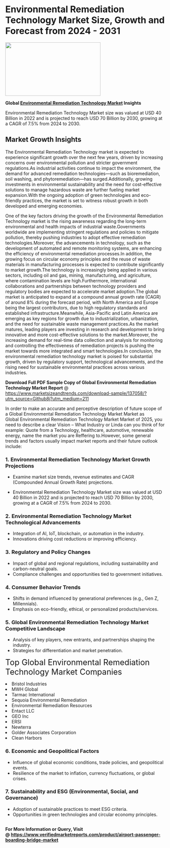 <H1>Environmental Remediation Technology Market Size, Growth and Forecast from 2024 - 2031</H1><img class="aligncenter size-medium wp-image-584254" src="https://thirdeyenews.in/wp-content/uploads/2024/09/Global-Market-Research-300x168.jpeg" alt="" width="300" height="168" /><p><strong>Global&nbsp;<a href="https://www.marketsizeandtrends.com/download-sample/137058/?utm_source=Github8j?utm_medium=211">Environmental Remediation Technology Market</a> Insights</strong></p><p>Environmental Remediation Technology Market size was valued at USD 40 Billion in 2022 and is projected to reach USD 70 Billion by 2030, growing at a CAGR of 7.5% from 2024 to 2030.</p><p><h2>Market Growth Insights</h2> <p>The Environmental Remediation Technology market is expected to experience significant growth over the next few years, driven by increasing concerns over environmental pollution and stricter government regulations.As industrial activities continue to impact the environment, the demand for advanced remediation technologies—such as bioremediation, soil washing, and phytoremediation—has surged.Additionally, growing investments in environmental sustainability and the need for cost-effective solutions to manage hazardous waste are further fueling market expansion.With the ongoing adoption of green technologies and eco-friendly practices, the market is set to witness robust growth in both developed and emerging economies.</p> <p>One of the key factors driving the growth of the Environmental Remediation Technology market is the rising awareness regarding the long-term environmental and health impacts of industrial waste.Governments worldwide are implementing stringent regulations and policies to mitigate pollution, thereby pushing industries to adopt effective remediation technologies.Moreover, the advancements in technology, such as the development of automated and remote monitoring systems, are enhancing the efficiency of environmental remediation processes.In addition, the growing focus on circular economy principles and the reuse of waste materials in manufacturing processes is expected to contribute significantly to market growth.The technology is increasingly being applied in various sectors, including oil and gas, mining, manufacturing, and agriculture, where contamination levels are high.Furthermore, international collaborations and partnerships between technology providers and regulatory bodies are expected to accelerate market adoption.The global market is anticipated to expand at a compound annual growth rate (CAGR) of around 8% during the forecast period, with North America and Europe being the largest contributors, due to high regulatory standards and established infrastructure.Meanwhile, Asia-Pacific and Latin America are emerging as key regions for growth due to industrialization, urbanization, and the need for sustainable waste management practices.As the market matures, leading players are investing in research and development to bring innovative and more cost-effective solutions to the market.Moreover, the increasing demand for real-time data collection and analysis for monitoring and controlling the effectiveness of remediation projects is pushing the market towards more integrated and smart technologies.In conclusion, the environmental remediation technology market is poised for substantial growth, driven by regulatory support, technological advancements, and the rising need for sustainable environmental practices across various industries.</p> <p><span class=""><strong>Download Full PDF Sample Copy of Global Environmental Remediation Technology Market Report</strong> @ <a href="https://www.marketsizeandtrends.com/download-sample/137058/?utm_source=Github8j?utm_medium=211" target="_blank">https://www.marketsizeandtrends.com/download-sample/137058/?utm_source=Github8j?utm_medium=211</a></span></p><p>In order to make an accurate and perceptive description of future scope of a Global&nbsp;Environmental Remediation Technology Market Market as Global&nbsp;Environmental Remediation Technology Market Market of 2025, you need to describe a clear Vision &ndash; What Industry or Linda can you think of for example: Quote from a Technology, healthcare, automotive, renewable energy, name the market you are Reffering to.However, some general trends and factors usually impact market reports and their future outlook include:</p><h3>1.&nbsp;<strong>Environmental Remediation Technology Market Growth Projections</strong></h3><ul><li>Examine market size trends, revenue estimates and CAGR (Compounded Annual Growth Rate) projections.</li><li><p>Environmental Remediation Technology Market size was valued at USD 40 Billion in 2022 and is projected to reach USD 70 Billion by 2030, growing at a CAGR of 7.5% from 2024 to 2030.</p></li></ul><h3>2.&nbsp;<strong>Environmental Remediation Technology Market Technological Advancements</strong></h3><ul><li>Integration of AI, IoT, blockchain, or automation in the industry.</li><li>Innovations driving cost reductions or improving efficiency.</li></ul><h3>3.&nbsp;<strong>Regulatory and Policy Changes</strong></h3><ul><li>Impact of global and regional regulations, including sustainability and carbon-neutral goals.</li><li>Compliance challenges and opportunities tied to government initiatives.</li></ul><h3>4.&nbsp;<strong>Consumer Behavior Trends</strong></h3><ul><li>Shifts in demand influenced by generational preferences (e.g., Gen Z, Millennials).</li><li>Emphasis on eco-friendly, ethical, or personalized products/services.</li></ul><h3>5.&nbsp;<strong>Global Environmental Remediation Technology Market Competitive Landscape</strong></h3><ul><li>Analysis of key players, new entrants, and partnerships shaping the industry.</li><li>Strategies for differentiation and market penetration.</li></ul><p data-pm-slice="1 1 []"><span style="color: inherit; font-family: inherit; font-size: 25px;">Top Global Environmental Remediation Technology Market Companies</span></p><div class="" data-test-id=""><p><li>Bristol Industries</li><li> MWH Global</li><li> Tarmac International</li><li> Sequoia Environmental Remediation</li><li> Environmental Remediation Resources</li><li> Entact LLC</li><li> GEO Inc</li><li> ERSI</li><li> Newterra</li><li> Golder Associates Corporation</li><li> Clean Harbors</li></p></div><h3>6.&nbsp;<strong>Economic and Geopolitical Factors</strong></h3><ul><li>Influence of global economic conditions, trade policies, and geopolitical events.</li><li>Resilience of the market to inflation, currency fluctuations, or global crises.</li></ul><h3>7.&nbsp;<strong>Sustainability and ESG (Environmental, Social, and Governance)</strong></h3><ul><li>Adoption of sustainable practices to meet ESG criteria.</li><li>Opportunities in green technologies and circular economy principles.</li></ul><h2><strong style="font-size: 14px;">For More Information or Query, Visit @&nbsp;</strong><a style="background-color: #ffffff; font-size: 14px;" href="https://www.marketsizeandtrends.com/report/environmental-remediation-technology-market/" target="_blank">https://www.verifiedmarketreports.com/product/airport-passenger-boarding-bridge-market</a></h2>